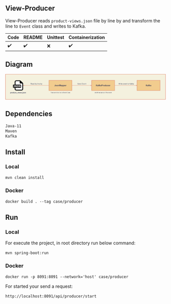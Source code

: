 ## View-Producer

View-Producer reads `product-views.json` file by line by and transform the line to `Event` class and writes to Kafka.

Code | README | Unittest | Containerization
---- | ------ | -------- | ----------------
:heavy_check_mark: | :heavy_check_mark: | :x: | :heavy_check_mark:

## Diagram

![diagram](images/view-producer_diagram.jpg)

## Dependencies

    Java-11
    Maven
    Kafka

## Install

### Local
    
    mvn clean install

### Docker
    
    docker build . --tag case/producer

## Run

### Local

For execute the project, in root directory run below command:

    mvn spring-boot:run

### Docker
    
    docker run -p 8091:8091 --network='host' case/producer

For started your send a request:
    
    http://localhost:8091/api/producer/start
